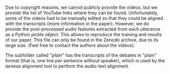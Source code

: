 Due to copyright reasons, we cannot publicly provide the videos, but we provide the list of YouTube links where they can be found. Unfortunately, some of the videos had to be manually edited so that they could be aligned with the transcripts (more information in the paper). However, we do provide the post-processed audio features extracted from each utterance as a Python pickle object. This allows to reproduce the training and results of our paper. This file can only be found in the Zenodo archive, due to its large size. (Feel free to contact the authors about the videos).

The subfolder called "*plain*" has the transcripts of the debates in "plain" format (that is, one line per sentence without speaker), which is used by the *aeneas* alignment tool to perform the audio-text alignment.
